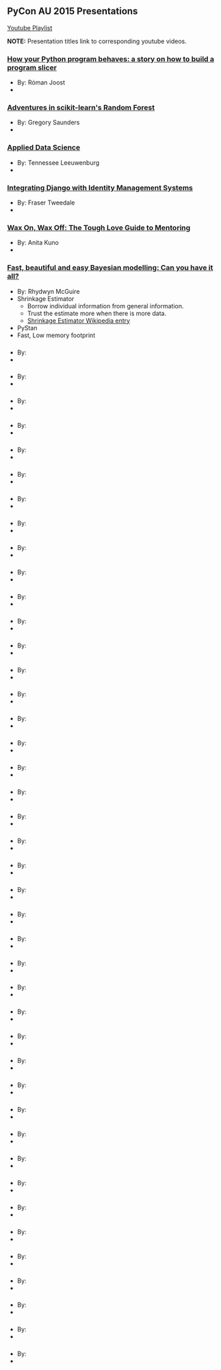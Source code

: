 ## PyCon AU 2015 Presentations

[Youtube Playlist](https://www.youtube.com/playlist?list=PLs4CJRBY5F1KMMpoEWMuBRvHvjBJeAJoS)

**NOTE:** Presentation titles link to corresponding youtube videos. 

### [How your Python program behaves: a story on how to build a program slicer](https://www.youtube.com/watch?v=S1Nx3zSkd40)
* By: Róman Joost
* 

### [Adventures in scikit-learn's Random Forest](https://www.youtube.com/watch?v=YkVscKsV_qk)
* By: Gregory Saunders
* 

### [Applied Data Science](https://www.youtube.com/watch?v=LFy01OYCoEY)
* By: Tennessee Leeuwenburg
* 

### [Integrating Django with Identity Management Systems](https://www.youtube.com/watch?v=HhcotmeioT8)
* By: Fraser Tweedale
* 

### [Wax On, Wax Off: The Tough Love Guide to Mentoring](https://www.youtube.com/watch?v=hCqZkzpc7d4)
* By: Anita Kuno
* 

### [Fast, beautiful and easy Bayesian modelling: Can you have it all?](https://www.youtube.com/watch?v=N6kVJTKT6H8)
* By: Rhydwyn McGuire
* Shrinkage Estimator
  * Borrow individual information from general information.
  * Trust the estimate more when there is more data.
  * [Shrinkage Estimator Wikipedia entry](https://en.wikipedia.org/wiki/Shrinkage_estimator)
* PyStan
 * Fast, Low memory footprint


### []()
* By: 
* 

### []()
* By: 
* 

### []()
* By: 
* 

### []()
* By: 
* 

### []()
* By: 
* 

### []()
* By: 
* 

### []()
* By: 
* 

### []()
* By: 
* 

### []()
* By: 
* 

### []()
* By: 
* 

### []()
* By: 
* 

### []()
* By: 
* 

### []()
* By: 
* 

### []()
* By: 
* 

### []()
* By: 
* 

### []()
* By: 
* 

### []()
* By: 
* 

### []()
* By: 
* 

### []()
* By: 
* 

### []()
* By: 
* 

### []()
* By: 
* 

### []()
* By: 
* 

### []()
* By: 
* 

### []()
* By: 
* 

### []()
* By: 
* 

### []()
* By: 
* 

### []()
* By: 
* 

### []()
* By: 
* 

### []()
* By: 
* 

### []()
* By: 
* 

### []()
* By: 
* 

### []()
* By: 
* 

### []()
* By: 
* 

### []()
* By: 
* 

### []()
* By: 
* 

### []()
* By: 
* 

### []()
* By: 
* 

### []()
* By: 
* 

### []()
* By: 
* 

### []()
* By: 
* 

### []()
* By: 
* 

### []()
* By: 
* 
